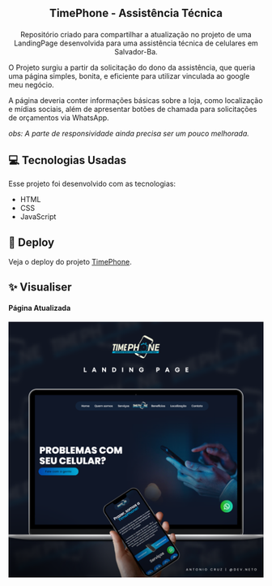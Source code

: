 ## <p align="center"> TimePhone - Assistência Técnica</p>

<p align="center">
Repositório criado para compartilhar a atualização no projeto de uma LandingPage desenvolvida para uma assistência técnica de celulares em Salvador-Ba.
 
O Projeto surgiu a partir da solicitação do dono da assistência, que queria uma página simples, bonita, e eficiente para utilizar vinculada ao google meu negócio.

A página deveria conter informações básicas sobre a loja, como localização e mídias sociais, além de apresentar botões de chamada para solicitações de orçamentos via WhatsApp.

_obs: A parte de responsividade ainda precisa ser um pouco melhorada._

## 💻 Tecnologias Usadas

Esse projeto foi desenvolvido com as tecnologias:

- HTML
- CSS
- JavaScript
 
## 🔗 Deploy
  Veja o deploy do projeto [TimePhone](https://timephone.vercel.app/).

## ✨ Visualiser

<h4> Página Atualizada</h4>
<a href="http://timephone.vercel.app">
  <img src="https://github.com/antonioscn/AssistenciaTecnica/blob/main/Mockup%20TimePhone.png?raw=true"/>
</a>
